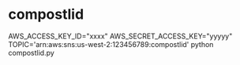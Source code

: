 # compostlid
AWS_ACCESS_KEY_ID="xxxx" AWS_SECRET_ACCESS_KEY="yyyyy" TOPIC='arn:aws:sns:us-west-2:123456789:compostlid' python compostlid.py
